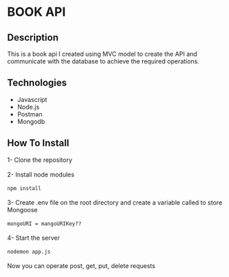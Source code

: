 # BOOK API

## Description
This is a book api I created using MVC model to create the API and communicate with the database to achieve the required operations. 

## Technologies
- Javascript
- Node.js
- Postman
- Mongodb

## How To Install
1- Clone the repository
<br><br>
2- Install node modules
<br><br>
`npm install`
<br><br>
3- Create .env file on the root directory and create a variable called to store Mongoose 
<br><br>
`mongoURI = mangoURIKey??`
<br><br>
4- Start the server
<br><br>
`nodemon app.js`
<br><br>
Now you can operate post, get, put, delete requests

